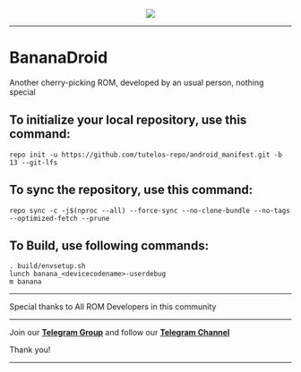 <p align="center">
<img src="https://media.discordapp.net/attachments/1102775142108647424/1103331738660384930/Frame_1.png" > 
</p>

---------------------------------------------------------------------------------------------------------
BananaDroid
====================
Another cherry-picking ROM, developed by an usual person, nothing special


To initialize your local repository, use this command:
-----------------------------------------------------

    repo init -u https://github.com/tutelos-repo/android_manifest.git -b 13 --git-lfs

To sync the repository, use this command:
-----------------------------------------

    repo sync -c -j$(nproc --all) --force-sync --no-clone-bundle --no-tags --optimized-fetch --prune

To Build, use following commands:
---------------------------------
    
    . build/envsetup.sh
    lunch banana_<devicecodename>-userdebug
    m banana

---------------------------------------------------------------------------------------------------------

Special thanks to All ROM Developers in this community

---------------------------------------------------------------------------------------------------------

Join our [**Telegram Group**](https://t.me/bananadroid) and follow our [**Telegram Channel**](https://t.me/bananadroidchannel)

Thank you!

---------------------------------------------------------------------------------------------------------
